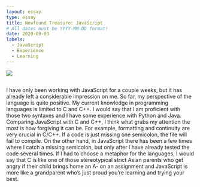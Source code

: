 ```yaml
---
layout: essay
type: essay
title: Newfound Treasure: JavaScript
# All dates must be YYYY-MM-DD format!
date: 2020-09-03
labels:
  - JavaScript
  - Experience
  - Learning
---
```


<img class="ui medium left floated image" src="../images/rtfm.png">

##
I have only been working with JavaScript for a couple weeks, but it has already left a considerable impression on me.  So far, my perspective of the language is quite positive.  My current knowledge in programming languages is limited to C and C++.  I would say that I am proficient with those two syntaxes and I have some experience with Python and Java.  Comparing JavaScript with C and C++, I think what grabs my attention the most is how forgiving it can be.  For example, formatting and continuity are very crucial in C/C++.  If a code is just missing one semicolon, the file will fail to compile.  On the other hand, in JavaScript there has been a few times where I catch a missing semicolon, but only after I have already tested the code several times.  If I had to choose a metaphor for the languages, I would say that C is like one of those stereotypical strict Asian parents who get angry if their child brings home an A- on an assignment and JavaScript is more like a grandparent who’s just proud you’re learning and trying your best.

##

## 
